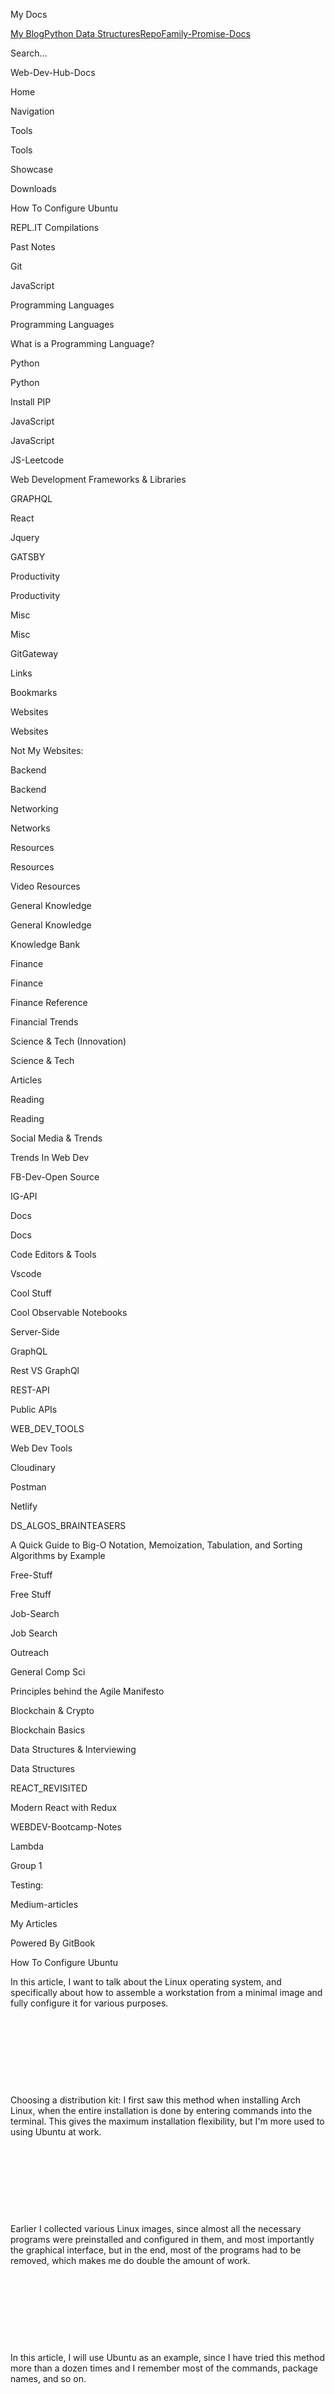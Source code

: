 <a href="https://bryan-guner.gitbook.io/my-docs/" class="css-4rbku5 css-1dbjc4n r-1awozwy r-1loqt21 r-18u37iz r-1otgn73 r-1i6wzkk r-lrvibr"></a>

<span class="css-901oao css-16my406 css-vcwn7f" aria-label="My Docs" data-rnw-int-class="nearest_246__260-2504_">My Docs</span>

<a href="https://bgoonz-blog.netlify.app/" class="css-4rbku5 css-901oao css-cens5h r-howw7u r-1loqt21 r-gg6oyi r-ubezar r-majxgm r-135wba7 r-ymttw5">My Blog</a><a href="https://py-v2.gitbook.io/datastructures-in-pytho/" class="css-4rbku5 css-901oao css-cens5h r-howw7u r-1loqt21 r-gg6oyi r-ubezar r-majxgm r-135wba7 r-ymttw5">Python Data Structures</a><a href="https://github.com/bgoonz/Web-Dev-Hub-Docs" class="css-4rbku5 css-901oao css-cens5h r-howw7u r-1loqt21 r-gg6oyi r-ubezar r-majxgm r-135wba7 r-ymttw5">Repo</a><a href="https://lambda-labs.gitbook.io/lambda-labs/" class="css-4rbku5 css-901oao css-cens5h r-howw7u r-1loqt21 r-gg6oyi r-ubezar r-majxgm r-135wba7 r-ymttw5">Family-Promise-Docs</a>

Search…

<span class="css-901oao css-16my406 css-vcwn7f">Web-Dev-Hub-Docs</span>

<a href="https://bryan-guner.gitbook.io/my-docs/" class="css-4rbku5 css-1dbjc4n r-1awozwy r-42olwf r-rs99b7 r-1loqt21 r-18u37iz r-15ysp7h r-ymttw5 r-1otgn73 r-1i6wzkk r-lrvibr"></a>

Home

<a href="https://bryan-guner.gitbook.io/my-docs/navigation" class="css-4rbku5 css-1dbjc4n r-1awozwy r-42olwf r-rs99b7 r-1loqt21 r-18u37iz r-15ysp7h r-ymttw5 r-1otgn73 r-1i6wzkk r-lrvibr"></a>

Navigation

Tools

<a href="https://bryan-guner.gitbook.io/my-docs/tools/tools" class="css-4rbku5 css-1dbjc4n r-1awozwy r-42olwf r-rs99b7 r-1loqt21 r-18u37iz r-15ysp7h r-ymttw5 r-1otgn73 r-1i6wzkk r-lrvibr"></a>

Tools

<a href="https://bryan-guner.gitbook.io/my-docs/tools/showcase" class="css-4rbku5 css-1dbjc4n r-1awozwy r-42olwf r-rs99b7 r-1loqt21 r-18u37iz r-15ysp7h r-ymttw5 r-1otgn73 r-1i6wzkk r-lrvibr"></a>

Showcase

<a href="https://bryan-guner.gitbook.io/my-docs/tools/downloads" class="css-4rbku5 css-1dbjc4n r-1awozwy r-42olwf r-rs99b7 r-1loqt21 r-18u37iz r-15ysp7h r-ymttw5 r-1otgn73 r-1i6wzkk r-lrvibr"></a>

Downloads

<a href="https://bryan-guner.gitbook.io/my-docs/tools/how-to-configure-ubuntu" class="css-4rbku5 css-1dbjc4n r-1awozwy r-14lw9ot r-156hn8l r-rs99b7 r-1loqt21 r-18u37iz r-15ysp7h r-ymttw5 r-1otgn73 r-1i6wzkk r-lrvibr"></a>

How To Configure Ubuntu

<a href="https://bryan-guner.gitbook.io/my-docs/tools/links" class="css-4rbku5 css-1dbjc4n r-1awozwy r-42olwf r-rs99b7 r-1loqt21 r-18u37iz r-15ysp7h r-ymttw5 r-1otgn73 r-1i6wzkk r-lrvibr"></a>

REPL.IT Compilations

<a href="https://bryan-guner.gitbook.io/my-docs/tools/past-notes" class="css-4rbku5 css-1dbjc4n r-1awozwy r-42olwf r-rs99b7 r-1loqt21 r-18u37iz r-15ysp7h r-ymttw5 r-1otgn73 r-1i6wzkk r-lrvibr"></a>

Past Notes

<a href="https://bryan-guner.gitbook.io/my-docs/tools/untitled" class="css-4rbku5 css-1dbjc4n r-1awozwy r-42olwf r-rs99b7 r-1loqt21 r-18u37iz r-15ysp7h r-ymttw5 r-1otgn73 r-1i6wzkk r-lrvibr"></a>

Git

<a href="https://bryan-guner.gitbook.io/my-docs/tools/javascript" class="css-4rbku5 css-1dbjc4n r-1awozwy r-42olwf r-rs99b7 r-1loqt21 r-18u37iz r-15ysp7h r-ymttw5 r-1otgn73 r-1i6wzkk r-lrvibr"></a>

JavaScript

Programming Languages

<a href="https://bryan-guner.gitbook.io/my-docs/programming-languages/programming-languages" class="css-4rbku5 css-1dbjc4n r-1awozwy r-42olwf r-rs99b7 r-1loqt21 r-18u37iz r-15ysp7h r-ymttw5 r-1otgn73 r-1i6wzkk r-lrvibr"></a>

Programming Languages

<a href="https://bryan-guner.gitbook.io/my-docs/programming-languages/what-is-a-programming-language" class="css-4rbku5 css-1dbjc4n r-1awozwy r-42olwf r-rs99b7 r-1loqt21 r-18u37iz r-15ysp7h r-ymttw5 r-1otgn73 r-1i6wzkk r-lrvibr"></a>

What is a Programming Language?

Python

<a href="https://bryan-guner.gitbook.io/my-docs/python/untitled" class="css-4rbku5 css-1dbjc4n r-1awozwy r-42olwf r-rs99b7 r-1loqt21 r-18u37iz r-15ysp7h r-ymttw5 r-1otgn73 r-1i6wzkk r-lrvibr"></a>

Python

<a href="https://bryan-guner.gitbook.io/my-docs/python/install-pip" class="css-4rbku5 css-1dbjc4n r-1awozwy r-42olwf r-rs99b7 r-1loqt21 r-18u37iz r-15ysp7h r-ymttw5 r-1otgn73 r-1i6wzkk r-lrvibr"></a>

Install PIP

JavaScript

<a href="https://bryan-guner.gitbook.io/my-docs/javascript/untitled" class="css-4rbku5 css-1dbjc4n r-1awozwy r-42olwf r-rs99b7 r-1loqt21 r-18u37iz r-15ysp7h r-ymttw5 r-1otgn73 r-1i6wzkk r-lrvibr"></a>

JavaScript

<a href="https://bryan-guner.gitbook.io/my-docs/javascript/js-leetcode" class="css-4rbku5 css-1dbjc4n r-1awozwy r-42olwf r-rs99b7 r-1loqt21 r-18u37iz r-15ysp7h r-ymttw5 r-1otgn73 r-1i6wzkk r-lrvibr"></a>

JS-Leetcode

Web Development Frameworks & Libraries

<a href="https://bryan-guner.gitbook.io/my-docs/web-development-frameworks/graphql" class="css-4rbku5 css-1dbjc4n r-1awozwy r-42olwf r-rs99b7 r-1loqt21 r-18u37iz r-15ysp7h r-ymttw5 r-1otgn73 r-1i6wzkk r-lrvibr"></a>

GRAPHQL

<a href="https://bryan-guner.gitbook.io/my-docs/web-development-frameworks/react" class="css-4rbku5 css-1dbjc4n r-1awozwy r-42olwf r-rs99b7 r-1loqt21 r-18u37iz r-15ysp7h r-ymttw5 r-1otgn73 r-1i6wzkk r-lrvibr"></a>

React

<a href="https://bryan-guner.gitbook.io/my-docs/web-development-frameworks/jquery" class="css-4rbku5 css-1dbjc4n r-1awozwy r-42olwf r-rs99b7 r-1loqt21 r-18u37iz r-15ysp7h r-ymttw5 r-1otgn73 r-1i6wzkk r-lrvibr"></a>

Jquery

<a href="https://bryan-guner.gitbook.io/my-docs/web-development-frameworks/gatsby" class="css-4rbku5 css-1dbjc4n r-1awozwy r-42olwf r-rs99b7 r-1loqt21 r-18u37iz r-15ysp7h r-ymttw5 r-1otgn73 r-1i6wzkk r-lrvibr"></a>

GATSBY

Productivity

<a href="https://bryan-guner.gitbook.io/my-docs/productivity/untitled" class="css-4rbku5 css-1dbjc4n r-1awozwy r-42olwf r-rs99b7 r-1loqt21 r-18u37iz r-15ysp7h r-ymttw5 r-1otgn73 r-1i6wzkk r-lrvibr"></a>

Productivity

Misc

<a href="https://bryan-guner.gitbook.io/my-docs/misc/untitled" class="css-4rbku5 css-1dbjc4n r-1awozwy r-42olwf r-rs99b7 r-1loqt21 r-18u37iz r-15ysp7h r-ymttw5 r-1otgn73 r-1i6wzkk r-lrvibr"></a>

Misc

GitGateway

<a href="https://bryan-guner.gitbook.io/my-docs/links/untitled" class="css-4rbku5 css-1dbjc4n r-1awozwy r-42olwf r-rs99b7 r-1loqt21 r-18u37iz r-15ysp7h r-ymttw5 r-1otgn73 r-1i6wzkk r-lrvibr"></a>

Links

<a href="https://bryan-guner.gitbook.io/my-docs/links/untitled-1" class="css-4rbku5 css-1dbjc4n r-1awozwy r-42olwf r-rs99b7 r-1loqt21 r-18u37iz r-15ysp7h r-ymttw5 r-1otgn73 r-1i6wzkk r-lrvibr"></a>

Bookmarks

Websites

<a href="https://bryan-guner.gitbook.io/my-docs/websites/untitled" class="css-4rbku5 css-1dbjc4n r-1awozwy r-42olwf r-rs99b7 r-1loqt21 r-18u37iz r-15ysp7h r-ymttw5 r-1otgn73 r-1i6wzkk r-lrvibr"></a>

Websites

<a href="https://bryan-guner.gitbook.io/my-docs/websites/untitled-1" class="css-4rbku5 css-1dbjc4n r-1awozwy r-42olwf r-rs99b7 r-1loqt21 r-18u37iz r-15ysp7h r-ymttw5 r-1otgn73 r-1i6wzkk r-lrvibr"></a>

Not My Websites:

Backend

<a href="https://bryan-guner.gitbook.io/my-docs/backend/untitled" class="css-4rbku5 css-1dbjc4n r-1awozwy r-42olwf r-rs99b7 r-1loqt21 r-18u37iz r-15ysp7h r-ymttw5 r-1otgn73 r-1i6wzkk r-lrvibr"></a>

Backend

Networking

<a href="https://bryan-guner.gitbook.io/my-docs/networking/untitled" class="css-4rbku5 css-1dbjc4n r-1awozwy r-42olwf r-rs99b7 r-1loqt21 r-18u37iz r-15ysp7h r-ymttw5 r-1otgn73 r-1i6wzkk r-lrvibr"></a>

Networks

Resources

<a href="https://bryan-guner.gitbook.io/my-docs/resources/untitled" class="css-4rbku5 css-1dbjc4n r-1awozwy r-42olwf r-rs99b7 r-1loqt21 r-18u37iz r-15ysp7h r-ymttw5 r-1otgn73 r-1i6wzkk r-lrvibr"></a>

Resources

<a href="https://bryan-guner.gitbook.io/my-docs/resources/untitled-1" class="css-4rbku5 css-1dbjc4n r-1awozwy r-42olwf r-rs99b7 r-1loqt21 r-18u37iz r-15ysp7h r-ymttw5 r-1otgn73 r-1i6wzkk r-lrvibr"></a>

Video Resources

General Knowledge

<a href="https://bryan-guner.gitbook.io/my-docs/general-knowledge/untitled" class="css-4rbku5 css-1dbjc4n r-1awozwy r-42olwf r-rs99b7 r-1loqt21 r-18u37iz r-15ysp7h r-ymttw5 r-1otgn73 r-1i6wzkk r-lrvibr"></a>

General Knowledge

<a href="https://bryan-guner.gitbook.io/my-docs/general-knowledge/untitled-1" class="css-4rbku5 css-1dbjc4n r-1awozwy r-42olwf r-rs99b7 r-1loqt21 r-18u37iz r-15ysp7h r-ymttw5 r-1otgn73 r-1i6wzkk r-lrvibr"></a>

Knowledge Bank

Finance

<a href="https://bryan-guner.gitbook.io/my-docs/finance/untitled" class="css-4rbku5 css-1dbjc4n r-1awozwy r-42olwf r-rs99b7 r-1loqt21 r-18u37iz r-15ysp7h r-ymttw5 r-1otgn73 r-1i6wzkk r-lrvibr"></a>

Finance

<a href="https://bryan-guner.gitbook.io/my-docs/finance/finance-reference" class="css-4rbku5 css-1dbjc4n r-1awozwy r-42olwf r-rs99b7 r-1loqt21 r-18u37iz r-15ysp7h r-ymttw5 r-1otgn73 r-1i6wzkk r-lrvibr"></a>

Finance Reference

<a href="https://bryan-guner.gitbook.io/my-docs/finance/untitled-1" class="css-4rbku5 css-1dbjc4n r-1awozwy r-42olwf r-rs99b7 r-1loqt21 r-18u37iz r-15ysp7h r-ymttw5 r-1otgn73 r-1i6wzkk r-lrvibr"></a>

Financial Trends

Science & Tech (Innovation)

<a href="https://bryan-guner.gitbook.io/my-docs/science-and-tech-innovation/untitled" class="css-4rbku5 css-1dbjc4n r-1awozwy r-42olwf r-rs99b7 r-1loqt21 r-18u37iz r-15ysp7h r-ymttw5 r-1otgn73 r-1i6wzkk r-lrvibr"></a>

Science & Tech

<a href="https://bryan-guner.gitbook.io/my-docs/science-and-tech-innovation/untitled-1" class="css-4rbku5 css-1dbjc4n r-1awozwy r-42olwf r-rs99b7 r-1loqt21 r-18u37iz r-15ysp7h r-ymttw5 r-1otgn73 r-1i6wzkk r-lrvibr"></a>

Articles

Reading

<a href="https://bryan-guner.gitbook.io/my-docs/reading/untitled" class="css-4rbku5 css-1dbjc4n r-1awozwy r-42olwf r-rs99b7 r-1loqt21 r-18u37iz r-15ysp7h r-ymttw5 r-1otgn73 r-1i6wzkk r-lrvibr"></a>

Reading

Social Media & Trends

<a href="https://bryan-guner.gitbook.io/my-docs/social-media-and-trends/untitled" class="css-4rbku5 css-1dbjc4n r-1awozwy r-42olwf r-rs99b7 r-1loqt21 r-18u37iz r-15ysp7h r-ymttw5 r-1otgn73 r-1i6wzkk r-lrvibr"></a>

Trends In Web Dev

<a href="https://bryan-guner.gitbook.io/my-docs/social-media-and-trends/fb-dev-open-source" class="css-4rbku5 css-1dbjc4n r-1awozwy r-42olwf r-rs99b7 r-1loqt21 r-18u37iz r-15ysp7h r-ymttw5 r-1otgn73 r-1i6wzkk r-lrvibr"></a>

FB-Dev-Open Source

<a href="https://bryan-guner.gitbook.io/my-docs/social-media-and-trends/ig-api" class="css-4rbku5 css-1dbjc4n r-1awozwy r-42olwf r-rs99b7 r-1loqt21 r-18u37iz r-15ysp7h r-ymttw5 r-1otgn73 r-1i6wzkk r-lrvibr"></a>

IG-API

Docs

<a href="https://bryan-guner.gitbook.io/my-docs/docs/docs" class="css-4rbku5 css-1dbjc4n r-1awozwy r-42olwf r-rs99b7 r-1loqt21 r-18u37iz r-15ysp7h r-ymttw5 r-1otgn73 r-1i6wzkk r-lrvibr"></a>

Docs

Code Editors & Tools

<a href="https://bryan-guner.gitbook.io/my-docs/code-editors-and-tools/vscode" class="css-4rbku5 css-1dbjc4n r-1awozwy r-42olwf r-rs99b7 r-1loqt21 r-18u37iz r-15ysp7h r-ymttw5 r-1otgn73 r-1i6wzkk r-lrvibr"></a>

Vscode

Cool Stuff

<a href="https://bryan-guner.gitbook.io/my-docs/cool-stuff/cool-observable-notebooks" class="css-4rbku5 css-1dbjc4n r-1awozwy r-42olwf r-rs99b7 r-1loqt21 r-18u37iz r-15ysp7h r-ymttw5 r-1otgn73 r-1i6wzkk r-lrvibr"></a>

Cool Observable Notebooks

Server-Side

<a href="https://bryan-guner.gitbook.io/my-docs/server-side/graphql" class="css-4rbku5 css-1dbjc4n r-1awozwy r-42olwf r-rs99b7 r-1loqt21 r-18u37iz r-15ysp7h r-ymttw5 r-1otgn73 r-1i6wzkk r-lrvibr"></a>

GraphQL

<a href="https://bryan-guner.gitbook.io/my-docs/server-side/rest-vs-graphql" class="css-4rbku5 css-1dbjc4n r-1awozwy r-42olwf r-rs99b7 r-1loqt21 r-18u37iz r-15ysp7h r-ymttw5 r-1otgn73 r-1i6wzkk r-lrvibr"></a>

Rest VS GraphQl

<a href="https://bryan-guner.gitbook.io/my-docs/server-side/rest-api" class="css-4rbku5 css-1dbjc4n r-1awozwy r-42olwf r-rs99b7 r-1loqt21 r-18u37iz r-15ysp7h r-ymttw5 r-1otgn73 r-1i6wzkk r-lrvibr"></a>

REST-API

<a href="https://bryan-guner.gitbook.io/my-docs/server-side/public-apis" class="css-4rbku5 css-1dbjc4n r-1awozwy r-42olwf r-rs99b7 r-1loqt21 r-18u37iz r-15ysp7h r-ymttw5 r-1otgn73 r-1i6wzkk r-lrvibr"></a>

Public APIs

WEB\_DEV\_TOOLS

<a href="https://bryan-guner.gitbook.io/my-docs/web_dev_tools/web-dev-tools" class="css-4rbku5 css-1dbjc4n r-1awozwy r-42olwf r-rs99b7 r-1loqt21 r-18u37iz r-15ysp7h r-ymttw5 r-1otgn73 r-1i6wzkk r-lrvibr"></a>

Web Dev Tools

<a href="https://bryan-guner.gitbook.io/my-docs/web_dev_tools/cloudinary" class="css-4rbku5 css-1dbjc4n r-1awozwy r-42olwf r-rs99b7 r-1loqt21 r-18u37iz r-15ysp7h r-ymttw5 r-1otgn73 r-1i6wzkk r-lrvibr"></a>

Cloudinary

<a href="https://bryan-guner.gitbook.io/my-docs/web_dev_tools/postman" class="css-4rbku5 css-1dbjc4n r-1awozwy r-42olwf r-rs99b7 r-1loqt21 r-18u37iz r-15ysp7h r-ymttw5 r-1otgn73 r-1i6wzkk r-lrvibr"></a>

Postman

<a href="https://bryan-guner.gitbook.io/my-docs/web_dev_tools/netlify" class="css-4rbku5 css-1dbjc4n r-1awozwy r-42olwf r-rs99b7 r-1loqt21 r-18u37iz r-15ysp7h r-ymttw5 r-1otgn73 r-1i6wzkk r-lrvibr"></a>

Netlify

DS\_ALGOS\_BRAINTEASERS

<a href="https://bryan-guner.gitbook.io/my-docs/ds_algos_brainteasers/ds_algos_brainteasers" class="css-4rbku5 css-1dbjc4n r-1awozwy r-42olwf r-rs99b7 r-1loqt21 r-18u37iz r-15ysp7h r-ymttw5 r-1otgn73 r-1i6wzkk r-lrvibr"></a>

A Quick Guide to Big-O Notation, Memoization, Tabulation, and Sorting Algorithms by Example

Free-Stuff

<a href="https://bryan-guner.gitbook.io/my-docs/free-stuff/free-stuff" class="css-4rbku5 css-1dbjc4n r-1awozwy r-42olwf r-rs99b7 r-1loqt21 r-18u37iz r-15ysp7h r-ymttw5 r-1otgn73 r-1i6wzkk r-lrvibr"></a>

Free Stuff

Job-Search

<a href="https://bryan-guner.gitbook.io/my-docs/job-search/job-search" class="css-4rbku5 css-1dbjc4n r-1awozwy r-42olwf r-rs99b7 r-1loqt21 r-18u37iz r-15ysp7h r-ymttw5 r-1otgn73 r-1i6wzkk r-lrvibr"></a>

Job Search

<a href="https://bryan-guner.gitbook.io/my-docs/job-search/outreach" class="css-4rbku5 css-1dbjc4n r-1awozwy r-42olwf r-rs99b7 r-1loqt21 r-18u37iz r-15ysp7h r-ymttw5 r-1otgn73 r-1i6wzkk r-lrvibr"></a>

Outreach

General Comp Sci

<a href="https://bryan-guner.gitbook.io/my-docs/general-comp-sci/principles-behind-the-agile-manifesto" class="css-4rbku5 css-1dbjc4n r-1awozwy r-42olwf r-rs99b7 r-1loqt21 r-18u37iz r-15ysp7h r-ymttw5 r-1otgn73 r-1i6wzkk r-lrvibr"></a>

Principles behind the Agile Manifesto

Blockchain & Crypto

<a href="https://bryan-guner.gitbook.io/my-docs/blockchain-and-crypto/blockchain-basics" class="css-4rbku5 css-1dbjc4n r-1awozwy r-42olwf r-rs99b7 r-1loqt21 r-18u37iz r-15ysp7h r-ymttw5 r-1otgn73 r-1i6wzkk r-lrvibr"></a>

Blockchain Basics

Data Structures & Interviewing

<a href="https://bryan-guner.gitbook.io/my-docs/data-structures-and-interviewing/data-structures" class="css-4rbku5 css-1dbjc4n r-1awozwy r-42olwf r-rs99b7 r-1loqt21 r-18u37iz r-15ysp7h r-ymttw5 r-1otgn73 r-1i6wzkk r-lrvibr"></a>

Data Structures

REACT\_REVISITED

<a href="https://bryan-guner.gitbook.io/my-docs/react_revisited/modern-react-with-redux" class="css-4rbku5 css-1dbjc4n r-1awozwy r-42olwf r-rs99b7 r-1loqt21 r-18u37iz r-15ysp7h r-ymttw5 r-1otgn73 r-1i6wzkk r-lrvibr"></a>

Modern React with Redux

WEBDEV-Bootcamp-Notes

<a href="https://bryan-guner.gitbook.io/my-docs/webdev-bootcamp-notes/lambda" class="css-4rbku5 css-1dbjc4n r-1awozwy r-42olwf r-rs99b7 r-1loqt21 r-18u37iz r-15ysp7h r-ymttw5 r-1otgn73 r-1i6wzkk r-lrvibr"></a>

Lambda

Group 1

<a href="https://bryan-guner.gitbook.io/my-docs/group-1/testing" class="css-4rbku5 css-1dbjc4n r-1awozwy r-42olwf r-rs99b7 r-1loqt21 r-18u37iz r-15ysp7h r-ymttw5 r-1otgn73 r-1i6wzkk r-lrvibr"></a>

Testing:

Medium-articles

<a href="https://bryan-guner.gitbook.io/my-docs/medium-articles/my-articles" class="css-4rbku5 css-1dbjc4n r-1awozwy r-42olwf r-rs99b7 r-1loqt21 r-18u37iz r-15ysp7h r-ymttw5 r-1otgn73 r-1i6wzkk r-lrvibr"></a>

My Articles

Powered By <span class="css-901oao css-16my406 r-b88u0q">GitBook</span>

How To Configure Ubuntu

<span data-key="5da3a83692c14a79a8d396f0c9bec315"><span data-offset-key="5da3a83692c14a79a8d396f0c9bec315:0">In this article, I want to talk about the Linux operating system, and specifically about how to assemble a workstation from a minimal image and fully configure it for various purposes.</span></span><span data-slate-void="true" data-key="215f94f04f8742beb9938c5bad0969e4"></span>

<span data-key="3b6a23c957b3438690b52677cb747391"><span data-offset-key="3b6a23c957b3438690b52677cb747391:0"><span data-slate-zero-width="z">​</span></span></span><span data-slate-void="true" data-key="87ee87d746104fa29349b6df7ce6503b"></span>

<span data-key="5e049a49d17c4c5b900f4cb80a02ba0b"><span data-offset-key="5e049a49d17c4c5b900f4cb80a02ba0b:0"><span data-slate-zero-width="z">​</span></span></span><span data-slate-void="true" data-key="e89f9c17aa774d78b4f618592514e558"></span>

<span data-key="86f8c78fdebc4c3eaf9a385a514bda97"><span data-offset-key="86f8c78fdebc4c3eaf9a385a514bda97:0"><span data-slate-zero-width="z">​</span></span></span><span data-slate-void="true" data-key="50ee1f98686d4d4c9ee20ce64c642778"></span>

<span data-key="aa46da17cac64affa19e898660acc776"><span data-offset-key="aa46da17cac64affa19e898660acc776:0"><span data-slate-zero-width="z">​</span></span></span>

<span data-key="24f1b4f551144d5998e930d7a1bfa012"><span data-offset-key="24f1b4f551144d5998e930d7a1bfa012:0">Choosing a distribution kit: I first saw this method when installing Arch Linux, when the entire installation is done by entering commands into the terminal. This gives the maximum installation flexibility, but I'm more used to using Ubuntu at work.</span></span><span data-slate-void="true" data-key="bf983ee4e1ba499192415be6e577f29f"></span>

<span data-key="8904f545d1834c3982ce804534949992"><span data-offset-key="8904f545d1834c3982ce804534949992:0"><span data-slate-zero-width="z">​</span></span></span><span data-slate-void="true" data-key="0de1d1964fb7405e837d25d5f4c72ce6"></span>

<span data-key="b74ab5289a22468f931a8c46d34a15a9"><span data-offset-key="b74ab5289a22468f931a8c46d34a15a9:0"><span data-slate-zero-width="z">​</span></span></span><span data-slate-void="true" data-key="74b114936ec043f89e3a4fb01c8b171b"></span>

<span data-key="e417a29b52d34bff91c8e927ba6996d2"><span data-offset-key="e417a29b52d34bff91c8e927ba6996d2:0"><span data-slate-zero-width="z">​</span></span></span><span data-slate-void="true" data-key="8a093d67ee054489b00a0074b24f2fa8"></span>

<span data-key="bd1cdaaaa1df442d9c176770987279d0"><span data-offset-key="bd1cdaaaa1df442d9c176770987279d0:0"><span data-slate-zero-width="z">​</span></span></span>

<span data-key="cfc739cfaedc4cf7b4baf2fbdb7cd8d4"><span data-offset-key="cfc739cfaedc4cf7b4baf2fbdb7cd8d4:0">Earlier I collected various Linux images, since almost all the necessary programs were preinstalled and configured in them, and most importantly the graphical interface, but in the end, most of the programs had to be removed, which makes me do double the amount of work.</span></span><span data-slate-void="true" data-key="bf42040a0baa422d8501546950f73842"></span>

<span data-key="0bbe0661854c48edb78fe31543309721"><span data-offset-key="0bbe0661854c48edb78fe31543309721:0"><span data-slate-zero-width="z">​</span></span></span><span data-slate-void="true" data-key="b8527a5044ca4671a826e55ab864f5be"></span>

<span data-key="5bff284b2cb049cbab84301c38a06d6b"><span data-offset-key="5bff284b2cb049cbab84301c38a06d6b:0"><span data-slate-zero-width="z">​</span></span></span><span data-slate-void="true" data-key="54147f4866104cdaa9317d02764020bc"></span>

<span data-key="5c21489ecd4c482f823340b7b01a192c"><span data-offset-key="5c21489ecd4c482f823340b7b01a192c:0"><span data-slate-zero-width="z">​</span></span></span><span data-slate-void="true" data-key="1a6587a9c092432d8632b07710fae9f9"></span>

<span data-key="05943030758948c3910ff0a06d95c8b0"><span data-offset-key="05943030758948c3910ff0a06d95c8b0:0"><span data-slate-zero-width="z">​</span></span></span>

<span data-key="d8ef7d93f17b406b9c43bb766373197e"><span data-offset-key="d8ef7d93f17b406b9c43bb766373197e:0">In this article, I will use Ubuntu as an example, since I have tried this method more than a dozen times and I remember most of the commands, package names, and so on.</span></span><span data-slate-void="true" data-key="4fcaf21ff236428d9fc5c5ed9505b8d1"></span>

<span data-key="e43faa48a14a400ba774f9d47aae97ab"><span data-offset-key="e43faa48a14a400ba774f9d47aae97ab:0"><span data-slate-zero-width="z">​</span></span></span><span data-slate-void="true" data-key="ae0d871967fc4dc7b3cf3fa8c9580c1c"></span>

<span data-key="7c85e27972644af08acc57da6783b5f9"><span data-offset-key="7c85e27972644af08acc57da6783b5f9:0"><span data-slate-zero-width="z">​</span></span></span><span data-slate-void="true" data-key="3a87e6eb547b414884979d35059295d8"></span>

<span data-key="b8ea18c02159456085b24cf568d02c1c"><span data-offset-key="b8ea18c02159456085b24cf568d02c1c:0"><span data-slate-zero-width="z">​</span></span></span><span data-slate-void="true" data-key="640454afb4184766b7fb0c93570f906b"></span>

<span data-key="7c28ce8156444670a891a071c37e0bd3"><span data-offset-key="7c28ce8156444670a891a071c37e0bd3:0"><span data-slate-zero-width="z">​</span></span></span>

<span data-key="94e30e774c4840d0bccbdb784dfbee10"><span data-offset-key="94e30e774c4840d0bccbdb784dfbee10:0">Briefly about the approach. For this approach, I will use a minimal Ubuntu image or Ubuntu Mini. This is Ubuntu version 20.04, which is not the latest, but I think it will not be difficult to upgrade to the latest one already on the installed system if necessary. Although in the comments on Reddit, you can find that you need to use Ubuntu Server to install the minimum version, but I have not tried this option yet, since I use the old and proven one. I really like the fact that the image is less than 100 MB and uses the TUI installer.</span></span><span data-slate-void="true" data-key="73d3095497b544cbb00cfd89ae25d491"></span>

<span data-key="03c34d081fd048f688200a66fc152072"><span data-offset-key="03c34d081fd048f688200a66fc152072:0"><span data-slate-zero-width="z">​</span></span></span><span data-slate-void="true" data-key="bd8c0e1de89d42858900aa39be204868"></span>

<span data-key="d61a5eea71584341b92478976982b862"><span data-offset-key="d61a5eea71584341b92478976982b862:0"><span data-slate-zero-width="z">​</span></span></span><span data-slate-void="true" data-key="6a34619155974ac8a88f3ef0becde945"></span>

<span data-key="5c0e8b8e737146708067ba46c3718894"><span data-offset-key="5c0e8b8e737146708067ba46c3718894:0"><span data-slate-zero-width="z">​</span></span></span><span data-slate-void="true" data-key="5309fb82632c4d36ba1996361b45910b"></span>

<span data-key="24110829e10449f6a456b5cc814f08d7"><span data-offset-key="24110829e10449f6a456b5cc814f08d7:0"><span data-slate-zero-width="z">​</span></span></span>

<span data-key="7b2b52e3b2ce484b8f7533df9f8aaaf6"><span data-offset-key="7b2b52e3b2ce484b8f7533df9f8aaaf6:0">If you are installing Linux for the first time, I recommend using the following guide on a virtual machine, and in general, it is a good practice to test the functionality of new operating systems.</span></span><span data-slate-void="true" data-key="c4b7d16b977e4f50aaac46f1948ceba4"></span>

<span data-key="ac9249be229845d1a0df6f0f8e8aec9a"><span data-offset-key="ac9249be229845d1a0df6f0f8e8aec9a:0"><span data-slate-zero-width="z">​</span></span></span><span data-slate-void="true" data-key="6742cc3e2f394274930f04a96b787342"></span>

<span data-key="60aa0f65121344ad95c8cc8a45301ef5"><span data-offset-key="60aa0f65121344ad95c8cc8a45301ef5:0"><span data-slate-zero-width="z">​</span></span></span><span data-slate-void="true" data-key="d0859a3c311646d380abdcba618f7788"></span>

<span data-key="f1486168d645481487b44435dfa2efc4"><span data-offset-key="f1486168d645481487b44435dfa2efc4:0"><span data-slate-zero-width="z">​</span></span></span><span data-slate-void="true" data-key="0032a79de05848faa1ed3e643a32c8c0"></span>

<span data-key="d568dceee6fa458db8105cc036247259"><span data-offset-key="d568dceee6fa458db8105cc036247259:0"><span data-slate-zero-width="z">​</span></span></span>

<span data-key="f4764c8b65944f88938bbd19c3ef97d8">**Let's move on to the installation.**</span>

<span data-key="df93e31413fc482fa914aed9c508fa90"><span data-offset-key="df93e31413fc482fa914aed9c508fa90:0">During the installation, I will only cover the main points, since when installing on a virtual machine you do not have to think too much about long-term use.</span></span><span data-slate-void="true" data-key="47d3706525b34bc693df1201630e936f"></span>

<span data-key="9acb503710fa4df69b27aa80ad19ee4d"><span data-offset-key="9acb503710fa4df69b27aa80ad19ee4d:0"><span data-slate-zero-width="z">​</span></span></span><span data-slate-void="true" data-key="168a220f629d4dfa87d690ea7e57e791"></span>

<span data-key="1657558d206f4941a044defd08fd10cf"><span data-offset-key="1657558d206f4941a044defd08fd10cf:0"><span data-slate-zero-width="z">​</span></span></span><span data-slate-void="true" data-key="5b52e34f94654448a5e024db0f991707"></span>

<span data-key="eee9ae0c7e22420e8c4386cfb042280e"><span data-offset-key="eee9ae0c7e22420e8c4386cfb042280e:0"><span data-slate-zero-width="z">​</span></span></span><span data-slate-void="true" data-key="c697e9fae2fd4f23a2ffd487aacb2356"></span>

<span data-key="1568c111dcdd42f7b414a52e5ae237cf"><span data-offset-key="1568c111dcdd42f7b414a52e5ae237cf:0"><span data-slate-zero-width="z">​</span></span></span><span data-slate-void="true" data-key="2b45a0e7e3d94a89939739d01eec6862"></span>

<span data-key="ea4da6a340b64b858072663f4ce8ec5a"><span data-offset-key="ea4da6a340b64b858072663f4ce8ec5a:0"><span data-slate-zero-width="z">​</span></span></span>

<span data-key="6a5ad163c4674896adf775db2d9cb0a0"><span data-offset-key="6a5ad163c4674896adf775db2d9cb0a0:0">Start screen. We choose install.</span></span><span data-slate-void="true" data-key="76f8ad046363430291189b622eed7d66"></span>

<span data-key="939de1c02e984c6893ef75d00d1f5186"><span data-offset-key="939de1c02e984c6893ef75d00d1f5186:0"><span data-slate-zero-width="z">​</span></span></span><span data-slate-void="true" data-key="2ba4966d173d4928b4b207d53dd73495"></span>

<span data-key="df5ef282438f41d082e41ae6e6a04890"><span data-offset-key="df5ef282438f41d082e41ae6e6a04890:0"><span data-slate-zero-width="z">​</span></span></span><span data-slate-void="true" data-key="495e1d5605454fb98b8cd8af074e5ca0"></span>

<span data-key="d73e5ca67e5a47beb2cb10be9c563f6b"><span data-offset-key="d73e5ca67e5a47beb2cb10be9c563f6b:0"><span data-slate-zero-width="z">​</span></span></span><span data-slate-void="true" data-key="9f8df3163055487fac94b0acf4a05734"></span>

<span data-key="cd2f1718f756461794241d51feb09d0b"><span data-offset-key="cd2f1718f756461794241d51feb09d0b:0"><span data-slate-zero-width="z">​</span></span></span><span data-slate-void="true" data-key="9d0e876c472f45b9bb8af3a7453ac374"></span>

<span data-key="d5d62a8368e3459280c934af1ce8c769"><span data-offset-key="d5d62a8368e3459280c934af1ce8c769:0"><span data-slate-zero-width="z">​</span></span></span>

<span data-key="4e222eb515ad428eb41b2f2d012afef7"><span data-offset-key="4e222eb515ad428eb41b2f2d012afef7:0">We choose the language of the system. I recommend choosing English, later this can be changed if necessary.</span></span><span data-slate-void="true" data-key="4e31e048c4de42c5af8ad6689c1a2f32"></span>

<span data-key="1d489f56764f422faf836e5e8d4ccf99"><span data-offset-key="1d489f56764f422faf836e5e8d4ccf99:0"><span data-slate-zero-width="z">​</span></span></span><span data-slate-void="true" data-key="4bb9fb8a897a40dea5fade20026b8215"></span>

<span data-key="13e287d37677441399750983d8d2c6bc"><span data-offset-key="13e287d37677441399750983d8d2c6bc:0"><span data-slate-zero-width="z">​</span></span></span><span data-slate-void="true" data-key="0158679abf944c6183b9302a9a687686"></span>

<span data-key="d030b412642843ddaf995df3c91b1bd7"><span data-offset-key="d030b412642843ddaf995df3c91b1bd7:0"><span data-slate-zero-width="z">​</span></span></span><span data-slate-void="true" data-key="d3b7f726b5cf4b5e9dac0a86e607a5f7"></span>

<span data-key="451af62ee5884d7292f900d91f432dd1"><span data-offset-key="451af62ee5884d7292f900d91f432dd1:0"><span data-slate-zero-width="z">​</span></span></span><span data-slate-void="true" data-key="70bff9f6e7ac4b4abf832cfe816047cd"></span>

<span data-key="55e8753697cf432381fe8124f48869fa"><span data-offset-key="55e8753697cf432381fe8124f48869fa:0"><span data-slate-zero-width="z">​</span></span></span>

<span data-key="7042764a1f44446bbf2aef0b489acac8"><span data-offset-key="7042764a1f44446bbf2aef0b489acac8:0">We choose No. Configure the keyboard manually. Select in the following windows English (US), English (US).</span></span><span data-slate-void="true" data-key="64a19e5c098943f69bdbdb23975f6800"></span>

<span data-key="4442f4437a7d493da5bc486d52c28ac4"><span data-offset-key="4442f4437a7d493da5bc486d52c28ac4:0"><span data-slate-zero-width="z">​</span></span></span><span data-slate-void="true" data-key="82605ed277c74560a7cda4ce24afc769"></span>

<span data-key="5c1166c954894eb6a07c1f1af7e81a04"><span data-offset-key="5c1166c954894eb6a07c1f1af7e81a04:0"><span data-slate-zero-width="z">​</span></span></span><span data-slate-void="true" data-key="5ec7c3faf24842bebfeb46cdf21a289e"></span>

<span data-key="acde69d9d4e34a64a2a5309f10738851"><span data-offset-key="acde69d9d4e34a64a2a5309f10738851:0"><span data-slate-zero-width="z">​</span></span></span><span data-slate-void="true" data-key="e9e899c889314cefaf2b93a593747b02"></span>

<span data-key="9eb361995eb0453abca9687dc66d6003"><span data-offset-key="9eb361995eb0453abca9687dc66d6003:0"><span data-slate-zero-width="z">​</span></span></span><span data-slate-void="true" data-key="fa5fde8fcb5c4e3682989697d38f4d03"></span>

<span data-key="69b52c0d177b42f7ab60be5e065fa5bc"><span data-offset-key="69b52c0d177b42f7ab60be5e065fa5bc:0"><span data-slate-zero-width="z">​</span></span></span>

<span data-key="da818c29d85c40b9b0355bcd3ee15edc"><span data-offset-key="da818c29d85c40b9b0355bcd3ee15edc:0">We set a name for the computer. It should be noted that not all special characters are available.</span></span><span data-slate-void="true" data-key="f72da6f882264329b0c3c5d3b20687a5"></span>

<span data-key="1f3ac1e5066949caa5e14d3329c50d61"><span data-offset-key="1f3ac1e5066949caa5e14d3329c50d61:0"><span data-slate-zero-width="z">​</span></span></span><span data-slate-void="true" data-key="47d2d3824d854c96ba74e87a834c0358"></span>

<span data-key="67ef3d6f2ffe436894bb8215eb8c8f01"><span data-offset-key="67ef3d6f2ffe436894bb8215eb8c8f01:0"><span data-slate-zero-width="z">​</span></span></span><span data-slate-void="true" data-key="b834490763ec485390dcd60645802faa"></span>

<span data-key="b770d6d7b8064c57b92d117ab5d9fbf9"><span data-offset-key="b770d6d7b8064c57b92d117ab5d9fbf9:0"><span data-slate-zero-width="z">​</span></span></span><span data-slate-void="true" data-key="32443370f09c4d209301e84e43f56b2f"></span>

<span data-key="7fecad78d6a94af5880df24c6be5fd3f"><span data-offset-key="7fecad78d6a94af5880df24c6be5fd3f:0"><span data-slate-zero-width="z">​</span></span></span><span data-slate-void="true" data-key="31833313a35e4a6b832bf510287fc289"></span>

<span data-key="657ae534208c497e8a4e13e69dc4b7d6"><span data-offset-key="657ae534208c497e8a4e13e69dc4b7d6:0"><span data-slate-zero-width="z">​</span></span></span>

<span data-key="a62db1d7f9104865b67ccf2fd42da48a"><span data-offset-key="a62db1d7f9104865b67ccf2fd42da48a:0">Here we select the desired mirror for your or the nearest country for fast download. In the next window set proxy if needed.</span></span><span data-slate-void="true" data-key="941ff36b03634e16bae1eb0cb72aa8ab"></span>

<span data-key="242f9317b29f45d29bb20a4e0132f61d"><span data-offset-key="242f9317b29f45d29bb20a4e0132f61d:0"><span data-slate-zero-width="z">​</span></span></span><span data-slate-void="true" data-key="c8a86449cbab4884ba5d02d55cf5bbda"></span>

<span data-key="b398c87c637c4919801bb690c8ef1086"><span data-offset-key="b398c87c637c4919801bb690c8ef1086:0"><span data-slate-zero-width="z">​</span></span></span><span data-slate-void="true" data-key="3ce3760947214d0086479272c29f528c"></span>

<span data-key="4081270a0aa544579c399d4695c3fbec"><span data-offset-key="4081270a0aa544579c399d4695c3fbec:0"><span data-slate-zero-width="z">​</span></span></span><span data-slate-void="true" data-key="21e4d70c65364b9688e92bdc35752fb5"></span>

<span data-key="ab27a6b71faa4feea3946c6f92643d74"><span data-offset-key="ab27a6b71faa4feea3946c6f92643d74:0"><span data-slate-zero-width="z">​</span></span></span><span data-slate-void="true" data-key="41c83c354bd24751acb8aa9f83e82260"></span>

<span data-key="fe4c10356e3a466dae3dd206ad513627"><span data-offset-key="fe4c10356e3a466dae3dd206ad513627:0"><span data-slate-zero-width="z">​</span></span></span>

<span data-key="95bd6054be4b44eba63e4ded6f96eb09"><span data-offset-key="95bd6054be4b44eba63e4ded6f96eb09:0">Enter your full name and username on the next screen.</span></span><span data-slate-void="true" data-key="d417d96223534a6da25aa2f9e55baa5d"></span>

<span data-key="ec28ea053bcc430ab927c8595a63ae88"><span data-offset-key="ec28ea053bcc430ab927c8595a63ae88:0"><span data-slate-zero-width="z">​</span></span></span><span data-slate-void="true" data-key="a08d0567a1294051bb330ca3005e12c7"></span>

<span data-key="6fa4b44fccf5411d98adf3e1b6cb7b3c"><span data-offset-key="6fa4b44fccf5411d98adf3e1b6cb7b3c:0"><span data-slate-zero-width="z">​</span></span></span><span data-slate-void="true" data-key="0d5d0b5236db4d07a4e5d32cab6c18d4"></span>

<span data-key="8113967d02bc4ebf9fd227ecc3a307bd"><span data-offset-key="8113967d02bc4ebf9fd227ecc3a307bd:0"><span data-slate-zero-width="z">​</span></span></span><span data-slate-void="true" data-key="ae64cd53c02846a3acdd2aba21609018"></span>

<span data-key="284ac08bba79495d80f22321ba02d85f"><span data-offset-key="284ac08bba79495d80f22321ba02d85f:0"><span data-slate-zero-width="z">​</span></span></span><span data-slate-void="true" data-key="3c53c0e60d074098a3fc18ca91f3b13e"></span>

<span data-key="3ac9b6c0b41b4911a46f457633b90968"><span data-offset-key="3ac9b6c0b41b4911a46f457633b90968:0"><span data-slate-zero-width="z">​</span></span></span>

<span data-key="14ddeeab058348f3a30f98e9f5b87151"><span data-offset-key="14ddeeab058348f3a30f98e9f5b87151:0">Now let's move on to the partitioning of the disk. For a virtual machine, you can use the entire disk, if you want, you can partition it in your own way. I will be using the entire disk.</span></span><span data-slate-void="true" data-key="8e1a1567272f4091b2e208c2ef90f163"></span>

<span data-key="13b4c66cdcbf406c9fdd962f712082d4"><span data-offset-key="13b4c66cdcbf406c9fdd962f712082d4:0"><span data-slate-zero-width="z">​</span></span></span><span data-slate-void="true" data-key="8223ed164c7442d28e0d17d108d443c2"></span>

<span data-key="031ec8acd5f24d8eb9c7e8760a717d39"><span data-offset-key="031ec8acd5f24d8eb9c7e8760a717d39:0"><span data-slate-zero-width="z">​</span></span></span><span data-slate-void="true" data-key="2b3a9bdfa4a04d0791585e0961ccc9fc"></span>

<span data-key="0eabe7819d8e487b82df05d16faeb1bb"><span data-offset-key="0eabe7819d8e487b82df05d16faeb1bb:0"><span data-slate-zero-width="z">​</span></span></span><span data-slate-void="true" data-key="b2ab3e57653d4a6690c39279b13ba5cd"></span>

<span data-key="a515a9e26bc841dc9e2328d550e384f6"><span data-offset-key="a515a9e26bc841dc9e2328d550e384f6:0"><span data-slate-zero-width="z">​</span></span></span><span data-slate-void="true" data-key="e50e53f096bf4b3c8980ac827abb331b"></span>

<span data-key="406c55b958214032a0c68ce5ea864e1b"><span data-offset-key="406c55b958214032a0c68ce5ea864e1b:0"><span data-slate-zero-width="z">​</span></span></span>

<span data-key="2f833f89c24b4919874a5133973a8f71"><span data-offset-key="2f833f89c24b4919874a5133973a8f71:0">This is how the entire disk markup looks. Then we are waiting for the installation of the base system.</span></span><span data-slate-void="true" data-key="1c9d31567bf3457a9dbeff97dff5d6ae"></span>

<span data-key="feb67df2bb3e41d69be12cb06f0a34e4"><span data-offset-key="feb67df2bb3e41d69be12cb06f0a34e4:0"><span data-slate-zero-width="z">​</span></span></span><span data-slate-void="true" data-key="959cc1964eb84c2fbb73e7c7239b9274"></span>

<span data-key="12c8b2792df84fadb96cd093b650778b"><span data-offset-key="12c8b2792df84fadb96cd093b650778b:0"><span data-slate-zero-width="z">​</span></span></span><span data-slate-void="true" data-key="90c9414c13f448fc8d063f65905f924f"></span>

<span data-key="47fdfef303b24c0dbd4753558909495a"><span data-offset-key="47fdfef303b24c0dbd4753558909495a:0"><span data-slate-zero-width="z">​</span></span></span><span data-slate-void="true" data-key="87058276fed342b8b05535aae3b7308e"></span>

<span data-key="fbed173e5ace4864b513e23cdc286a5c"><span data-offset-key="fbed173e5ace4864b513e23cdc286a5c:0"><span data-slate-zero-width="z">​</span></span></span><span data-slate-void="true" data-key="fa30db0e5b04429da841f1d5e18a8444"></span>

<span data-key="d735d69869a949e7b14d002a8bd2e340"><span data-offset-key="d735d69869a949e7b14d002a8bd2e340:0"><span data-slate-zero-width="z">​</span></span></span>

<span data-key="4cd1b068532842c0938dd9ddd0fed607"><span data-offset-key="4cd1b068532842c0938dd9ddd0fed607:0">On this screen, I recommend disabling automatic updates.</span></span><span data-slate-void="true" data-key="32b2189b7cfd444e9326f979acfe6073"></span>

<span data-key="517316e6646c4469a8e66675dec8a105"><span data-offset-key="517316e6646c4469a8e66675dec8a105:0"><span data-slate-zero-width="z">​</span></span></span><span data-slate-void="true" data-key="7be6348a846d4f4fa2a33dcb01fc5ac8"></span>

<span data-key="ed9a2559e5e747148fc7ff6b0d6b4b31"><span data-offset-key="ed9a2559e5e747148fc7ff6b0d6b4b31:0"><span data-slate-zero-width="z">​</span></span></span><span data-slate-void="true" data-key="ffa335f5f5114494aedf03ea39ca5bf0"></span>

<span data-key="f0e046c86ff54b09a73dca2c9d65a3c7"><span data-offset-key="f0e046c86ff54b09a73dca2c9d65a3c7:0"><span data-slate-zero-width="z">​</span></span></span><span data-slate-void="true" data-key="145691e696d447adb6fa9bb1b22cdc7c"></span>

<span data-key="53e536d44e704e2f80cd0c4e4c8df6dd"><span data-offset-key="53e536d44e704e2f80cd0c4e4c8df6dd:0"><span data-slate-zero-width="z">​</span></span></span><span data-slate-void="true" data-key="4c6ab975266d4f7381f5439a4ebd3cda"></span>

<span data-key="fb59dbfeedc7462fa933154e2e9ddc2d"><span data-offset-key="fb59dbfeedc7462fa933154e2e9ddc2d:0"><span data-slate-zero-width="z">​</span></span></span>

<span data-key="255b86fa0533447ca4171c2faf2773d5"><span data-offset-key="255b86fa0533447ca4171c2faf2773d5:0">List of available and configured packages. Part 1. You can choose nothing here.</span></span><span data-slate-void="true" data-key="ac73f5465fe748b18fceca33e047439c"></span>

<span data-key="0abbb02b05694b4aa82c1f2c2c18feaa"><span data-offset-key="0abbb02b05694b4aa82c1f2c2c18feaa:0"><span data-slate-zero-width="z">​</span></span></span><span data-slate-void="true" data-key="81b38a266c1447d895f99dffcfc33b8e"></span>

<span data-key="e3747080b4ad416ba4955797e30bef3f"><span data-offset-key="e3747080b4ad416ba4955797e30bef3f:0"><span data-slate-zero-width="z">​</span></span></span><span data-slate-void="true" data-key="f802dee060294213aa5387adcd097b64"></span>

<span data-key="9b260bfb19d442c78f14acd7515be917"><span data-offset-key="9b260bfb19d442c78f14acd7515be917:0"><span data-slate-zero-width="z">​</span></span></span><span data-slate-void="true" data-key="98ea762212a143569eefb065cd67fed4"></span>

<span data-key="f2fe8ca3f1a145fc8de74eaee4a0ab33"><span data-offset-key="f2fe8ca3f1a145fc8de74eaee4a0ab33:0"><span data-slate-zero-width="z">​</span></span></span><span data-slate-void="true" data-key="8e0a27f1b6174237be07d5f5969c596c"></span>

<span data-key="91453a31046e4f0694ecaf7e5aab9596"><span data-offset-key="91453a31046e4f0694ecaf7e5aab9596:0"><span data-slate-zero-width="z">​</span></span></span>

<span data-key="79d5438300f3489696f66ef9f010c900"><span data-offset-key="79d5438300f3489696f66ef9f010c900:0">List of available packages. Part 2. As you can see, graphical environments are already available here. Spoiler alert: we will install manually the one that is not on the list.</span></span><span data-slate-void="true" data-key="3d504535cf23449f9198ad800dc993ce"></span>

<span data-key="8a49c037ded24c63a7b64aa986eb269d"><span data-offset-key="8a49c037ded24c63a7b64aa986eb269d:0"><span data-slate-zero-width="z">​</span></span></span><span data-slate-void="true" data-key="2f7f35afba504c27b79505c50b493721"></span>

<span data-key="1738fb6ece9d4c91b0bfc79de1079da0"><span data-offset-key="1738fb6ece9d4c91b0bfc79de1079da0:0"><span data-slate-zero-width="z">​</span></span></span><span data-slate-void="true" data-key="a49f1d73cf0345b4a8b4ad3edb265340"></span>

<span data-key="25a86e61b394485caef9ab7a7f694515"><span data-offset-key="25a86e61b394485caef9ab7a7f694515:0"><span data-slate-zero-width="z">​</span></span></span><span data-slate-void="true" data-key="d16c801f224542399c769f8bcb07c1c7"></span>

<span data-key="233588cd192f4802bddffb262edc84ab"><span data-offset-key="233588cd192f4802bddffb262edc84ab:0"><span data-slate-zero-width="z">​</span></span></span><span data-slate-void="true" data-key="0445bb72da02429293ee107e012c93df"></span>

<span data-key="928d7e242afc42109b89c18f15609020"><span data-offset-key="928d7e242afc42109b89c18f15609020:0"><span data-slate-zero-width="z">​</span></span></span>

<span data-key="62b094da68544a3cab9ed14d09bc65e1"><span data-offset-key="62b094da68544a3cab9ed14d09bc65e1:0">Install GRUB bootloader by clicking Yes.</span></span><span data-slate-void="true" data-key="19a9c0e8f70b4e24bc96f367d10ccdc6"></span>

<span data-key="4532f867a3a345f584d3de8dbc5e92d3"><span data-offset-key="4532f867a3a345f584d3de8dbc5e92d3:0"><span data-slate-zero-width="z">​</span></span></span><span data-slate-void="true" data-key="dae1b9e279cf4769a19cdcd4660203b2"></span>

<span data-key="936b4ad79742487d83b8ea6f4717c458"><span data-offset-key="936b4ad79742487d83b8ea6f4717c458:0"><span data-slate-zero-width="z">​</span></span></span><span data-slate-void="true" data-key="b29c95c1230e42d28ba69431a92d1f3f"></span>

<span data-key="af45c038bb94425989d15936ee361e52"><span data-offset-key="af45c038bb94425989d15936ee361e52:0"><span data-slate-zero-width="z">​</span></span></span><span data-slate-void="true" data-key="0d072c85a1884907870647e5e5aa9021"></span>

<span data-key="49d989e70c6d47228aa737cb75f96e6b"><span data-offset-key="49d989e70c6d47228aa737cb75f96e6b:0"><span data-slate-zero-width="z">​</span></span></span><span data-slate-void="true" data-key="91709f1f5e00412db5e0910e4dac39e7"></span>

<span data-key="95a9d90e85b34a9394fbccd93b885103"><span data-offset-key="95a9d90e85b34a9394fbccd93b885103:0"><span data-slate-zero-width="z">​</span></span></span>

<span data-key="b7d42e3f0bff4288a65d42e7c0a7709a"><span data-offset-key="b7d42e3f0bff4288a65d42e7c0a7709a:0">Installation completed. You can remove the image from the virtual machine.</span></span><span data-slate-void="true" data-key="b1cca72708e640b6b1d38848ab8ea857"></span>

<span data-key="04cce8b9d7824dad932158841eb38245"><span data-offset-key="04cce8b9d7824dad932158841eb38245:0"><span data-slate-zero-width="z">​</span></span></span><span data-slate-void="true" data-key="e6e57ca774aa459aa2a800015574dab1"></span>

<span data-key="0e9ef74615ab4a9083c99476cdaf19b5"><span data-offset-key="0e9ef74615ab4a9083c99476cdaf19b5:0"><span data-slate-zero-width="z">​</span></span></span><span data-slate-void="true" data-key="bcc6c1e35e6b46198b3a3ae1f057d538"></span>

<span data-key="69866bb62bcc440cafafae181590d970"><span data-offset-key="69866bb62bcc440cafafae181590d970:0"><span data-slate-zero-width="z">​</span></span></span><span data-slate-void="true" data-key="4ebccc67b91b4acf8dd80cf704cb90d5"></span>

<span data-key="05938975475243318b98f71c6aac4127"><span data-offset-key="05938975475243318b98f71c6aac4127:0"><span data-slate-zero-width="z">​</span></span></span><span data-slate-void="true" data-key="26d8160a147b431bab990a64563166d2"></span>

<span data-key="7cf323c53eaa48b682067708b1712abd"><span data-offset-key="7cf323c53eaa48b682067708b1712abd:0"><span data-slate-zero-width="z">​</span></span></span>

<span data-key="4fde2f5ca58b487f83417ca66d5dc1b5"><span data-offset-key="4fde2f5ca58b487f83417ca66d5dc1b5:0">First login. Be sure to export your virtual machine, this will allow you to roll back to a state where you have a clean system.</span></span><span data-slate-void="true" data-key="422f6d08a3904c1a93e086dd9e579279"></span>

<span data-key="82be331622a64fb68cea1b041af3104c"><span data-offset-key="82be331622a64fb68cea1b041af3104c:0"><span data-slate-zero-width="z">​</span></span></span><span data-slate-void="true" data-key="a27ad3995a4d4be7b5b5a1f0f6336d0f"></span>

<span data-key="0d16dafea54146e5b01c23a44deb422f"><span data-offset-key="0d16dafea54146e5b01c23a44deb422f:0"><span data-slate-zero-width="z">​</span></span></span><span data-slate-void="true" data-key="d2ce92aeffa446859181ff6391e6b352"></span>

<span data-key="4e77a0ca6f484a19beeb6b4dbe2c5361"><span data-offset-key="4e77a0ca6f484a19beeb6b4dbe2c5361:0"><span data-slate-zero-width="z">​</span></span></span><span data-slate-void="true" data-key="bd445516e6a849f293050a86f5a076ba"></span>

<span data-key="870a6d6e37c84871865d3b55666d1e8a"><span data-offset-key="870a6d6e37c84871865d3b55666d1e8a:0"><span data-slate-zero-width="z">​</span></span></span>

<span data-key="40f61405c99e4977bd90568866e18003"><span data-offset-key="40f61405c99e4977bd90568866e18003:0">Now let's install an initial set of tools that can be useful for loading various scripts or repositories with programs:</span></span><span data-slate-void="true" data-key="deadb1ca69f2443caed25dc2b6418310"></span>

<span data-key="601c626d46e248ca88dd5fae43aa2119"><span data-offset-key="601c626d46e248ca88dd5fae43aa2119:0"><span data-slate-zero-width="z">​</span></span></span><span data-slate-void="true" data-key="cb8948f5db5f4b8fbbf41e4491ea9114"></span>

<span data-key="173b83892189465ba15cf6e514d96944"><span data-offset-key="173b83892189465ba15cf6e514d96944:0"><span data-slate-zero-width="z">​</span></span></span><span data-slate-void="true" data-key="8ff9530e3a634097ac7aef01d26808d4"></span>

<span data-key="63d325f5b8e0439194ca9782a8da9a2a"><span data-offset-key="63d325f5b8e0439194ca9782a8da9a2a:0"><span data-slate-zero-width="z">​</span></span></span><span data-slate-void="true" data-key="bacd348a186b434484760a3f8e464a7b"></span>

<span data-key="2f2d81920c9a47f89b087a7a31f52318"><span data-offset-key="2f2d81920c9a47f89b087a7a31f52318:0"><span data-slate-zero-width="z">​</span></span></span>

1

<span data-key="ddc60e06174a40af83add1ea5c5d70ba"><span data-offset-key="ddc60e06174a40af83add1ea5c5d70ba:0">sudo apt install git curl wget htop -y</span></span>

Copied!

<span data-key="155a789fd21f4cdcb2612e99dd4307a2">**Xorg and Xserver.**</span>

<span data-key="551fe4a88c364e3e83d981e325462073"><span data-offset-key="551fe4a88c364e3e83d981e325462073:0">Xorg is an X Window System server that allows the user to organize a graphical working environment for themselves.</span></span><span data-slate-void="true" data-key="3b01e1d3391f47ad8c75d023eb296bb6"></span>

<span data-key="f8b494b429af4c7bbc74a52af9b006e8"><span data-offset-key="f8b494b429af4c7bbc74a52af9b006e8:0"><span data-slate-zero-width="z">​</span></span></span><span data-slate-void="true" data-key="b9fa69be7c9047fd90c8d07e7bf12baa"></span>

<span data-key="adcc34cf49fa4440abf1df63dfe646c7"><span data-offset-key="adcc34cf49fa4440abf1df63dfe646c7:0"><span data-slate-zero-width="z">​</span></span></span><span data-slate-void="true" data-key="a27b43b3549d4c218e74f8766f0899b3"></span>

<span data-key="5d0032b2b273455680cfad5fa35b39ff"><span data-offset-key="5d0032b2b273455680cfad5fa35b39ff:0"><span data-slate-zero-width="z">​</span></span></span><span data-slate-void="true" data-key="58b9147c86314d87aa1711dbb90b138d"></span>

<span data-key="4f81b04b1e78416486806f169c8b63f9"><span data-offset-key="4f81b04b1e78416486806f169c8b63f9:0"><span data-slate-zero-width="z">​</span></span></span>

<span data-key="1f69988ba26a446c85b85502b1614e52"><span data-offset-key="1f69988ba26a446c85b85502b1614e52:0">The X.org project is created and maintained as a free and open-source implementation of the X11 system. And it is also an X11-based desktop framework.</span></span><span data-slate-void="true" data-key="9e12438302a64c5e8538e9bda2738892"></span>

<span data-key="642e03c2d92a4ed5bd0f3657456d6f3a"><span data-offset-key="642e03c2d92a4ed5bd0f3657456d6f3a:0"><span data-slate-zero-width="z">​</span></span></span><span data-slate-void="true" data-key="a077fc48dc7d464da1ce55a6bca72850"></span>

<span data-key="222349cf51d949beb01382531d7e1cd0"><span data-offset-key="222349cf51d949beb01382531d7e1cd0:0"><span data-slate-zero-width="z">​</span></span></span><span data-slate-void="true" data-key="d504bd1b91dd4d8dbfc03a796fa16dac"></span>

<span data-key="317143e9e2af4d1198dcd2ce6dda5239"><span data-offset-key="317143e9e2af4d1198dcd2ce6dda5239:0"><span data-slate-zero-width="z">​</span></span></span><span data-slate-void="true" data-key="6116f6c15e6743639e5e5b952764ff11"></span>

<span data-key="d1668d21596a443a829dd225d85b5cd1"><span data-offset-key="d1668d21596a443a829dd225d85b5cd1:0"><span data-slate-zero-width="z">​</span></span></span>

<span data-key="c35aefc7f2d24a1298f22f42c58e7052"><span data-offset-key="c35aefc7f2d24a1298f22f42c58e7052:0">Xorg provides the interface between your hardware and the graphics software you want to run. In addition, Xorg is network-aware, which allows you to run a program on one system and look at another.</span></span><span data-slate-void="true" data-key="5f11f5650df641a3923e9641e250ca5e"></span>

<span data-key="db5d57f88a694b2494cf9c37e7f3396f"><span data-offset-key="db5d57f88a694b2494cf9c37e7f3396f:0"><span data-slate-zero-width="z">​</span></span></span><span data-slate-void="true" data-key="3a049eaab2dd44c58ea03a8e8cff9079"></span>

<span data-key="c999794bf6ac491f8ce8df2b5723f976"><span data-offset-key="c999794bf6ac491f8ce8df2b5723f976:0"><span data-slate-zero-width="z">​</span></span></span><span data-slate-void="true" data-key="6b95f57dc9bf4f6983896a011b215ad0"></span>

<span data-key="9f462d5239fc41d9bf21d553489762fd"><span data-offset-key="9f462d5239fc41d9bf21d553489762fd:0"><span data-slate-zero-width="z">​</span></span></span><span data-slate-void="true" data-key="674e28be7f5a49aa9f92f646614e4ee8"></span>

<span data-key="516e534dc3d049f9a95486734b0943ae"><span data-offset-key="516e534dc3d049f9a95486734b0943ae:0"><span data-slate-zero-width="z">​</span></span></span>

<span data-key="aaf2bb26b35441bf885e0206f6c99514">**Installing X-Server (Xorg)**</span>

1

<span data-key="adfb6194ff8b46f1a2f4b82b47c1bac9"><span data-offset-key="adfb6194ff8b46f1a2f4b82b47c1bac9:0">sudo apt install xorg --no-install-recommends -y</span></span>

Copied!

<span data-key="632e06eb842646ea8f68a51aef94e72e">**Choosing a Graphical Environment**</span>

<span data-key="ffe834198e3849798c291dcbfa39b0e2"><span data-offset-key="ffe834198e3849798c291dcbfa39b0e2:0">There are a huge number of different graphical environments. There are 2 main types: Window managers and Tiling managers. The tiling manager is different in that it tries to occupy the maximum available screen area, and the floating mode (more familiar windows, you need to turn it on for each window). Moreover, by default, the tiling manager supports many desktops at once, which simplifies the work and allows you to switch between desktops instead of windows, in turn, on which there may be more than one window. Also, a significant advantage is the lightness of the tiling over the window manager.</span></span><span data-slate-void="true" data-key="7df1a1b803744451998347ddf1386c20"></span>

<span data-key="f11da4c88aef48ea8f93dd94c78829a7"><span data-offset-key="f11da4c88aef48ea8f93dd94c78829a7:0"><span data-slate-zero-width="z">​</span></span></span><span data-slate-void="true" data-key="29fc4ca2bea4477b914c25a14b961c5a"></span>

<span data-key="f874d652767747f0a96b39f23e1909ac"><span data-offset-key="f874d652767747f0a96b39f23e1909ac:0"><span data-slate-zero-width="z">​</span></span></span><span data-slate-void="true" data-key="5b43d18cdf8b49fcbb1bd5149c290b61"></span>

<span data-key="614fad5fc1b4447cb5ebe175ab95ef21"><span data-offset-key="614fad5fc1b4447cb5ebe175ab95ef21:0"><span data-slate-zero-width="z">​</span></span></span><span data-slate-void="true" data-key="712d50f7c7c146adb0259b628aa5b974"></span>

<span data-key="0790c89d1f1c4402800e47aed1fb2e91"><span data-offset-key="0790c89d1f1c4402800e47aed1fb2e91:0"><span data-slate-zero-width="z">​</span></span></span>

<span data-key="5a574b2c92d24f93ab060491202ab686"><span data-offset-key="5a574b2c92d24f93ab060491202ab686:0">The main window manager options are: KDE, XFCE, LXQT, GNOME (default Ubuntu Desktop Environment), Budgie, Deepin.</span></span><span data-slate-void="true" data-key="736621051d7b42e9b60b02952b9534d5"></span>

<span data-key="7ef6deb6750d463eb772713f4a8d5a63"><span data-offset-key="7ef6deb6750d463eb772713f4a8d5a63:0"><span data-slate-zero-width="z">​</span></span></span><span data-slate-void="true" data-key="d9a0fd1ccfcc40f794f07d3724d6aa03"></span>

<span data-key="5c1136ee8f4045da838dfe57ac6da09e"><span data-offset-key="5c1136ee8f4045da838dfe57ac6da09e:0"><span data-slate-zero-width="z">​</span></span></span><span data-slate-void="true" data-key="f5e70e37540b45bd8a8297c13ef2ab9f"></span>

<span data-key="937a39990f07418db20bf5a409047fa8"><span data-offset-key="937a39990f07418db20bf5a409047fa8:0"><span data-slate-zero-width="z">​</span></span></span><span data-slate-void="true" data-key="4283590aa84a426caf3679ae14fdb434"></span>

<span data-key="a8e0c8a568f348c6946f8358aa86289a"><span data-offset-key="a8e0c8a568f348c6946f8358aa86289a:0"><span data-slate-zero-width="z">​</span></span></span>

<span data-key="e88c93daae344212ac916b3987380518"><span data-offset-key="e88c93daae344212ac916b3987380518:0">Tiling managers include i3, awesome, xmonad, Qtile, dwm.</span></span><span data-slate-void="true" data-key="98762ee0e8414c29937bcf4a30ab8964"></span>

<span data-key="4d9cd56a47ab4545844fc18b9732f1e5"><span data-offset-key="4d9cd56a47ab4545844fc18b9732f1e5:0"><span data-slate-zero-width="z">​</span></span></span><span data-slate-void="true" data-key="e0324876cc04429383e75aa03a56a7ba"></span>

<span data-key="8835f9602a574b7c9a99ee704e091516"><span data-offset-key="8835f9602a574b7c9a99ee704e091516:0"><span data-slate-zero-width="z">​</span></span></span><span data-slate-void="true" data-key="bbaa3342cab84c14a04849f7c9786696"></span>

<span data-key="dde05ab4ebcd421c9ee45679cbc95fad"><span data-offset-key="dde05ab4ebcd421c9ee45679cbc95fad:0"><span data-slate-zero-width="z">​</span></span></span><span data-slate-void="true" data-key="d3a220693bf2408bb98716e72c918563"></span>

<span data-key="fd58e80ecfe9499aaaffd1c6b8e97abc"><span data-offset-key="fd58e80ecfe9499aaaffd1c6b8e97abc:0"><span data-slate-zero-width="z">​</span></span></span>

<span data-key="c59a0803c8f741a28dc08a2fd90efbfb"><span data-offset-key="c59a0803c8f741a28dc08a2fd90efbfb:0">I always look for interesting variations on </span></span><a href="https://www.reddit.com/r/unixporn?ref=hackernoon.com" class="css-4rbku5 css-1dbjc4n r-1loqt21 r-1471scf r-1otgn73 r-1i6wzkk r-lrvibr"><span data-key="e59f67171788434984700b261fd61773" data-rnw-int-class="nearest_260-2504_262-2505-240__"><span data-key="8f74cf269e0548fc88429e134e7abbf1"><span data-offset-key="8f74cf269e0548fc88429e134e7abbf1:0">Reddit</span></span></span></a><span data-key="8e660fa362f34010839f1fb6dec70192"><span data-offset-key="8e660fa362f34010839f1fb6dec70192:0"> where you can find very nice themes for the design and usually dotfiles (prepared settings).</span></span><span data-slate-void="true" data-key="aff1cb27b9c644e1818d95b83fbbba8e"></span>

<span data-key="d90726e5a4af4f9d8b91d1a72baf4a31"><span data-offset-key="d90726e5a4af4f9d8b91d1a72baf4a31:0"><span data-slate-zero-width="z">​</span></span></span><span data-slate-void="true" data-key="5091942a1faa4e9fa5abdbc3c5991d4a"></span>

<span data-key="c38cb6a395ff4d2eae73ff2625ce5ec3"><span data-offset-key="c38cb6a395ff4d2eae73ff2625ce5ec3:0"><span data-slate-zero-width="z">​</span></span></span><span data-slate-void="true" data-key="22776cf300e24afcb031146e377e5fee"></span>

<span data-key="7cbfc6eccbb34425a8728fc4eec5737e"><span data-offset-key="7cbfc6eccbb34425a8728fc4eec5737e:0"><span data-slate-zero-width="z">​</span></span></span><span data-slate-void="true" data-key="5eaa355acaaf4c9989783decd6c6e37b"></span>

<span data-key="1e82b56925dc4d89b78bf8e67965cfeb"><span data-offset-key="1e82b56925dc4d89b78bf8e67965cfeb:0"><span data-slate-zero-width="z">​</span></span></span>

<span data-key="3d09b69dbadc4ce68a14edaf0625a985">*For now, I'll choose the i3 as an example.*</span><span data-slate-void="true" data-key="e219b77e475c42b4b9c0f42d5eeb1aff"></span>

<span data-key="d1c0bb76894d48e4a954705afe259026"><span data-offset-key="d1c0bb76894d48e4a954705afe259026:0"><span data-slate-zero-width="z">​</span></span></span><span data-slate-void="true" data-key="90404757a3654acdb9cdb2ef314b1f2b"></span>

<span data-key="50bdf6e7e460457c81d46d219a254840"><span data-offset-key="50bdf6e7e460457c81d46d219a254840:0"><span data-slate-zero-width="z">​</span></span></span><span data-slate-void="true" data-key="5d6c90073e39473a9ee0a434f76eb40c"></span>

<span data-key="af70964c0300417194fe8136a8aa91c2"><span data-offset-key="af70964c0300417194fe8136a8aa91c2:0"><span data-slate-zero-width="z">​</span></span></span><span data-slate-void="true" data-key="1dbe76fd3b36485c8867898fa2ccc57a"></span>

<span data-key="a459c5dccc2a40c498720673fce58402"><span data-offset-key="a459c5dccc2a40c498720673fce58402:0"><span data-slate-zero-width="z">​</span></span></span>

<span data-key="d116f734f2f24d7ca7c6b0e0c44ee672">**Installing i3 and the Terminator Terminal Emulator:**</span>

1

<span data-key="95c40326454f4e97b25460ec21681b35"><span data-offset-key="95c40326454f4e97b25460ec21681b35:0">sudo apt install i3 terminator -y</span></span>

Copied!

<span data-key="d8178ff1f0414efd82b9aaae3dfdaa9f"><span data-offset-key="d8178ff1f0414efd82b9aaae3dfdaa9f:0">Before finishing, you need to install Display Manager. This is a graphical screen that appears at the end of the boot process instead of the standard command line prompt. The screen manager is a screen for entering a username and password to log in to the system. There are many screen managers, as well as desktop environments. Almost all display managers can be customized by changing their style and behavior.</span></span><span data-slate-void="true" data-key="c372f130a7c2432488856e7677f4f2d9"></span>

<span data-key="0efac287d6844366abc08aed4c0eeccf"><span data-offset-key="0efac287d6844366abc08aed4c0eeccf:0"><span data-slate-zero-width="z">​</span></span></span><span data-slate-void="true" data-key="a3978b31b0004f4dbc01f33a4f3ba34a"></span>

<span data-key="e9d121380be247fab764388524a5cde5"><span data-offset-key="e9d121380be247fab764388524a5cde5:0"><span data-slate-zero-width="z">​</span></span></span><span data-slate-void="true" data-key="86e91402d2234642a425656573bf3779"></span>

<span data-key="cd024dac2c8b4dd09ef35a793ed1eea5"><span data-offset-key="cd024dac2c8b4dd09ef35a793ed1eea5:0"><span data-slate-zero-width="z">​</span></span></span><span data-slate-void="true" data-key="d971e34d61594d2495ceae0b64d9b587"></span>

<span data-key="1f80365b49774cf38e827e6627377fca"><span data-offset-key="1f80365b49774cf38e827e6627377fca:0"><span data-slate-zero-width="z">​</span></span></span>

<span data-key="2f9ab66581264764aba11f7418972bf6"><span data-offset-key="2f9ab66581264764aba11f7418972bf6:0">I will focus on the sddm I am used to. But there is a huge selection: console and graphical. A good example of the former is Ly, graphical examples: sddm, lightdm, xdm, gdm.</span></span><span data-slate-void="true" data-key="7cb8a31063274bf29ab736dc52a7fc6b"></span>

<span data-key="c3a6b0b225e04a359b41c5fa3f2cede9"><span data-offset-key="c3a6b0b225e04a359b41c5fa3f2cede9:0"><span data-slate-zero-width="z">​</span></span></span><span data-slate-void="true" data-key="9b1ddb0e0b4c4b31ab3f014072724925"></span>

<span data-key="4623539c18f64a349f569942ed13bd4f"><span data-offset-key="4623539c18f64a349f569942ed13bd4f:0"><span data-slate-zero-width="z">​</span></span></span><span data-slate-void="true" data-key="c86d1ab58c124b80b6417d3aedd74e00"></span>

<span data-key="5f6f34a8f2d5449aa7d4b4cb2a930159"><span data-offset-key="5f6f34a8f2d5449aa7d4b4cb2a930159:0"><span data-slate-zero-width="z">​</span></span></span><span data-slate-void="true" data-key="1b4d584d35ab4e9f874ecbcd2683108c"></span>

<span data-key="8049445cecb44a68b0a73cd7eccac39d"><span data-offset-key="8049445cecb44a68b0a73cd7eccac39d:0"><span data-slate-zero-width="z">​</span></span></span>

<span data-key="9a78ef4819be4a54b489bb477810de12"><span data-offset-key="9a78ef4819be4a54b489bb477810de12:0">Selecting the login window</span></span><span data-slate-void="true" data-key="5d7b07cb5e0840308443f780b1aa36a1"></span>

<span data-key="b5f86ad01a6a4f1c8ad9c415c0d8f883"><span data-offset-key="b5f86ad01a6a4f1c8ad9c415c0d8f883:0"><span data-slate-zero-width="z">​</span></span></span><span data-slate-void="true" data-key="32082e1fe36a4fd08d958d9e960bf12c"></span>

<span data-key="61284e327387452e82cf16f9c33521db"><span data-offset-key="61284e327387452e82cf16f9c33521db:0"><span data-slate-zero-width="z">​</span></span></span><span data-slate-void="true" data-key="2bbaff6e39114c1f86f59369a4117a3d"></span>

<span data-key="8cb64f96f3bb4c488457a2f603307674"><span data-offset-key="8cb64f96f3bb4c488457a2f603307674:0"><span data-slate-zero-width="z">​</span></span></span><span data-slate-void="true" data-key="5abe29cf141c40a8b014237a0a099d61"></span>

<span data-key="639277a1209c4988bdc21085e437623d"><span data-offset-key="639277a1209c4988bdc21085e437623d:0"><span data-slate-zero-width="z">​</span></span></span>

1

<span data-key="aa729b9c7ad64faa8b7d2f72f43d9b7f"><span data-offset-key="aa729b9c7ad64faa8b7d2f72f43d9b7f:0">sudo apt install sddm -y</span></span>

Copied!

<span data-key="f805b7516a6145928639b09b1c3cb701">**Additional View Improvement Programs:**</span>

-   

    <span data-key="2373fb63164b4d6d82dbc8cf1325708a">***Conky***<span data-offset-key="2373fb63164b4d6d82dbc8cf1325708a:1"> is a desktop add-on that allows you to dynamically display various system metrics. It has a very fine configuration and various themes.</span></span>

-   

    <span data-key="7f17e1b466674ede83e89a09c9682477">***Feh***<span data-offset-key="7f17e1b466674ede83e89a09c9682477:1"> is a console utility for viewing images, can also be used as an image installer on the desktop.</span></span>

-   

    <span data-key="9f8bcbb5ac854611a3903f3153621f58">***Compton***<span data-offset-key="9f8bcbb5ac854611a3903f3153621f58:1"> is a lightweight compositing manager for the X graphics server based on xcompmgr-dana that allows you to add different animations and transparency to different windows.</span></span>

<span data-key="e83b8f0c7a2d46569c0fe0a545247111"><span data-offset-key="e83b8f0c7a2d46569c0fe0a545247111:0">How it looks after the actions are taken:</span></span><span data-slate-void="true" data-key="2fd400615c314c7cbcaf9a913a647635"></span>

<span data-key="8186453d280442278b420f5052531070"><span data-offset-key="8186453d280442278b420f5052531070:0"><span data-slate-zero-width="z">​</span></span></span><span data-slate-void="true" data-key="6b169187128d495689eefa815e80b6da"></span>

<span data-key="a0592ba4ae1b491689400147e96125ae"><span data-offset-key="a0592ba4ae1b491689400147e96125ae:0"><span data-slate-zero-width="z">​</span></span></span><span data-slate-void="true" data-key="ace5863bccc14dd3b8eb196734d927ca"></span>

<span data-key="72127600793c4956bd9bbadcae71afc5"><span data-offset-key="72127600793c4956bd9bbadcae71afc5:0"><span data-slate-zero-width="z">​</span></span></span><span data-slate-void="true" data-key="517283875a1342d68b7b349f1fa54689"></span>

<span data-key="2de43774a7b8486eb018c9d2c8b780f1"><span data-offset-key="2de43774a7b8486eb018c9d2c8b780f1:0"><span data-slate-zero-width="z">​</span></span></span><span data-slate-void="true" data-key="1b7c3d5655c54b04960a570442a652d3"></span>

<span data-key="4f02c2c21c174e358c8c859a49cdbf29"><span data-offset-key="4f02c2c21c174e358c8c859a49cdbf29:0"><span data-slate-zero-width="z">​</span></span></span>

<span data-key="18fe58f075e441ccb33c242be0404eac"><span data-offset-key="18fe58f075e441ccb33c242be0404eac:0">You can see that i3 uses only 240 MB RAM.</span></span><span data-slate-void="true" data-key="0d7401f830f242b79786891c29c8c2b0"></span>

<span data-key="61827b91f77443f7ba3d0bf029c2c53a"><span data-offset-key="61827b91f77443f7ba3d0bf029c2c53a:0"><span data-slate-zero-width="z">​</span></span></span><span data-slate-void="true" data-key="398b9a03488b4e319111226cae0c5789"></span>

<span data-key="fcda0abf2fcf4347ac179cf7394a5afe"><span data-offset-key="fcda0abf2fcf4347ac179cf7394a5afe:0"><span data-slate-zero-width="z">​</span></span></span><span data-slate-void="true" data-key="5cc25b746cb44c8fb528d57d985a029c"></span>

<span data-key="72d68bffc7ac4bc9967d05cc5e60cf8c"><span data-offset-key="72d68bffc7ac4bc9967d05cc5e60cf8c:0"><span data-slate-zero-width="z">​</span></span></span><span data-slate-void="true" data-key="eb37ec476ff24f49a701856ea86284ee"></span>

<span data-key="d378b9f20b32492494dfe3380bc87786"><span data-offset-key="d378b9f20b32492494dfe3380bc87786:0"><span data-slate-zero-width="z">​</span></span></span>

<span data-key="d7956fb084264aa7a81a904429e684ac">**Command to Set Desktop Wallpaper:**</span>

1

<span data-key="03a328cfe09d4efc8ff34e91a07c6218"><span data-offset-key="03a328cfe09d4efc8ff34e91a07c6218:0">feh --bg-fil wallpaper.png</span></span>

Copied!

<span data-key="11c35d00f7124891819cf6664449ee31"><span data-offset-key="11c35d00f7124891819cf6664449ee31:0">This guide shows that with minimal knowledge, you can collect various combinations of the Linux operating system environment according to your preferences, as well as customize and decorate them in various ways.</span></span>

<a href="https://bryan-guner.gitbook.io/my-docs/tools/downloads" class="css-4rbku5 css-1dbjc4n r-1awozwy r-14lw9ot r-190qawg r-z2wwpe r-rs99b7 r-4dj0k7 r-1loqt21 r-1quu1zo r-1ro0kt6 r-18u37iz r-16y2uox r-1wbh5a2 r-nsbfu8 r-1otgn73 r-1i6wzkk r-lrvibr"></a>

Tools - Previous

Downloads

<a href="https://bryan-guner.gitbook.io/my-docs/tools/links" class="css-4rbku5 css-1dbjc4n r-1awozwy r-14lw9ot r-190qawg r-z2wwpe r-rs99b7 r-4dj0k7 r-1loqt21 r-1quu1zo r-1ro0kt6 r-18u37iz r-16y2uox r-1wbh5a2 r-nsbfu8 r-1otgn73 r-1i6wzkk r-lrvibr"></a>

Next - Tools

REPL.IT Compilations

Last modified <span class="css-901oao css-16my406" aria-label="2021-10-21 00:37 UTC">25d ago</span>

Copy link

Contents

<a href="https://bryan-guner.gitbook.io/my-docs/tools/how-to-configure-ubuntu#lets-move-on-to-the-installation." class="css-4rbku5 css-1dbjc4n r-855088 r-dwliz8 r-1loqt21 r-18u37iz r-lqms97 r-dnmrzs r-iphfwy r-1guathk r-1h8ys4a r-1otgn73 r-1i6wzkk r-lrvibr r-7xmw5f"></a>

Let's move on to the installation.

<a href="https://bryan-guner.gitbook.io/my-docs/tools/how-to-configure-ubuntu#xorg-and-xserver." class="css-4rbku5 css-1dbjc4n r-855088 r-dwliz8 r-1loqt21 r-18u37iz r-lqms97 r-dnmrzs r-iphfwy r-1guathk r-1h8ys4a r-1otgn73 r-1i6wzkk r-lrvibr r-7xmw5f"></a>

Xorg and Xserver.

<a href="https://bryan-guner.gitbook.io/my-docs/tools/how-to-configure-ubuntu#installing-x-server-xorg" class="css-4rbku5 css-1dbjc4n r-855088 r-dwliz8 r-1loqt21 r-18u37iz r-lqms97 r-dnmrzs r-iphfwy r-1guathk r-1h8ys4a r-1otgn73 r-1i6wzkk r-lrvibr r-7xmw5f"></a>

Installing X-Server (Xorg)

<a href="https://bryan-guner.gitbook.io/my-docs/tools/how-to-configure-ubuntu#choosing-a-graphical-environment" class="css-4rbku5 css-1dbjc4n r-855088 r-dwliz8 r-1loqt21 r-18u37iz r-lqms97 r-dnmrzs r-iphfwy r-1guathk r-1h8ys4a r-1otgn73 r-1i6wzkk r-lrvibr r-7xmw5f"></a>

Choosing a Graphical Environment

<a href="https://bryan-guner.gitbook.io/my-docs/tools/how-to-configure-ubuntu#installing-i3-and-the-terminator-terminal-emulator" class="css-4rbku5 css-1dbjc4n r-855088 r-dwliz8 r-1loqt21 r-18u37iz r-lqms97 r-dnmrzs r-iphfwy r-1guathk r-1h8ys4a r-1otgn73 r-1i6wzkk r-lrvibr r-7xmw5f"></a>

Installing i3 and the Terminator Terminal Emulator:

<a href="https://bryan-guner.gitbook.io/my-docs/tools/how-to-configure-ubuntu#additional-view-improvement-programs" class="css-4rbku5 css-1dbjc4n r-855088 r-dwliz8 r-1loqt21 r-18u37iz r-lqms97 r-dnmrzs r-iphfwy r-1guathk r-1h8ys4a r-1otgn73 r-1i6wzkk r-lrvibr r-7xmw5f"></a>

Additional View Improvement Programs:

<a href="https://bryan-guner.gitbook.io/my-docs/tools/how-to-configure-ubuntu#command-to-set-desktop-wallpaper" class="css-4rbku5 css-1dbjc4n r-855088 r-dwliz8 r-1loqt21 r-18u37iz r-lqms97 r-dnmrzs r-iphfwy r-1guathk r-1h8ys4a r-1otgn73 r-1i6wzkk r-lrvibr r-7xmw5f"></a>

Command to Set Desktop Wallpaper:
